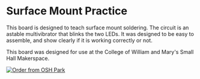 # Surface Mount Practice

This board is designed to teach surface mount soldering. The circuit is an astable multivibrator that blinks the two LEDs. It was designed to be easy to assemble, and show clearly if it is working correctly or not.

This board was designed for use at the College of William and Mary's Small Hall Makerspace.

<a href="https://oshpark.com/shared_projects/60MGKlDe"><img src="https://oshpark.com/assets/badge-5b7ec47045b78aef6eb9d83b3bac6b1920de805e9a0c227658eac6e19a045b9c.png" alt="Order from OSH Park"></img></a>
